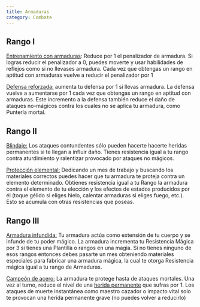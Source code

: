 ```yaml
---
title: Armaduras
category: Combate
---
```


## Rango I

<u>Entrenamiento con armaduras</u>: Reduce por 1 el penalizador de armadura. Si logras reducir el penalizador a 0, puedes moverte y usar habilidades de reflejos como si no llevases armadura. Cada vez que obtengas un rango en aptitud con armaduras vuelve a reducir el penalizador por 1

<u>Defensa reforzada:</u> aumenta tu defensa por 1 si llevas armadura. La defensa vuelve a aumentarse por 1 cada vez que obtengas un rango en aptitud con armaduras. Este incremento a la defensa también reduce el daño de ataques no-mágicos contra los cuales no se aplica tu armadura, como Puntería mortal.

## Rango II

<u>Blindaje:</u> Los ataques contundentes  sólo pueden hacerte hacerte heridas permanentes si te llegan a influir daño. Tienes  resistencia igual a tu rango contra aturdimiento y ralentizar provocado por ataques no mágicos.

<u>Protección elemental:</u> Dedicando un mes de trabajo y buscando los materiales correctos puedes hacer que tu armadura te proteja contra un elemento determinado. Obtienes resistencia igual a tu Rango la armadura contra el elemento de tu elección y los efectos de estados producidos por él (toque gélido si eliges hielo, calentar armaduras si eliges fuego, etc.). Esto se acumula con otras resistencias que poseas.

## Rango III

<u>Armadura infundida:</u> Tu armadura actúa como extensión de tu cuerpo y se  infunde de tu poder mágico. La armadura incrementa tu Resistencia Mágica por 3 si tienes una Plantilla o rangos en una magia. Si no tienes ninguno de esos rangos entonces debes pasarte un mes obteniendo materiales especiales para fabricar una armadura mágica, la cual te otorga Resistencia mágica igual a tu rango de Armaduras.

<u>Campeón de acero:</u> La armadura te protege hasta de ataques mortales. Una vez al turno, reduce el nivel de una [herida permanente](http://raldamain.com/rules/Heridas%20permanentes.html) que sufras por 1. Los ataques de muerte instantánea como maestro cazador o impacto vital solo te provocan una herida permanente grave (no puedes volver a reducirlo)